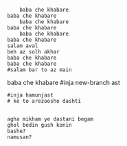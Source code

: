         baba che khabare
    baba che khabare
        baba che khabare
    baba che khabare
        baba che khabare
    baba che khabare
    salam aval
    beh az solh akhar
    baba che khabare
    baba che khabare
    #salam bar to az main
baba che khabare
    #inja new-branch ast


    #inja hamunjast
    # ke to arezoosho dashti


    agha mikham ye dastani begam
    ghol bedin gush konin
    bashe?
    namusan?
